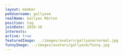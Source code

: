 ```yaml
---
layout: member
pekUsername: gallyasm
realName: Gallyas Márton
position: tag
joinDate: 2020-10
interests:
active: true
featuredImage: ../images/avatars/gallyasm/normal.jpg
funnyImage: ../images/avatars/gallyasm/funny.jpg
---
```

